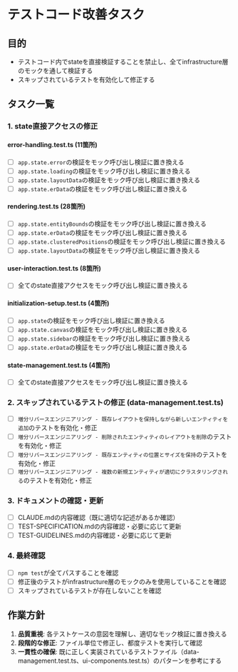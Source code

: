 # テストコード改善タスク

## 目的
- テストコード内でstateを直接検証することを禁止し、全てinfrastructure層のモックを通して検証する
- スキップされているテストを有効化して修正する

## タスク一覧

### 1. state直接アクセスの修正

#### error-handling.test.ts (11箇所)
- [ ] `app.state.error`の検証をモック呼び出し検証に置き換える
- [ ] `app.state.loading`の検証をモック呼び出し検証に置き換える
- [ ] `app.state.layoutData`の検証をモック呼び出し検証に置き換える
- [ ] `app.state.erData`の検証をモック呼び出し検証に置き換える

#### rendering.test.ts (28箇所)
- [ ] `app.state.entityBounds`の検証をモック呼び出し検証に置き換える
- [ ] `app.state.erData`の検証をモック呼び出し検証に置き換える
- [ ] `app.state.clusteredPositions`の検証をモック呼び出し検証に置き換える
- [ ] `app.state.layoutData`の検証をモック呼び出し検証に置き換える

#### user-interaction.test.ts (8箇所)
- [ ] 全てのstate直接アクセスをモック呼び出し検証に置き換える

#### initialization-setup.test.ts (4箇所)
- [ ] `app.state`の検証をモック呼び出し検証に置き換える
- [ ] `app.state.canvas`の検証をモック呼び出し検証に置き換える
- [ ] `app.state.sidebar`の検証をモック呼び出し検証に置き換える
- [ ] `app.state.erData`の検証をモック呼び出し検証に置き換える

#### state-management.test.ts (4箇所)
- [ ] 全てのstate直接アクセスをモック呼び出し検証に置き換える

### 2. スキップされているテストの修正 (data-management.test.ts)

- [ ] `増分リバースエンジニアリング - 既存レイアウトを保持しながら新しいエンティティを追加`のテストを有効化・修正
- [ ] `増分リバースエンジニアリング - 削除されたエンティティのレイアウトを削除`のテストを有効化・修正
- [ ] `増分リバースエンジニアリング - 既存エンティティの位置とサイズを保持`のテストを有効化・修正
- [ ] `増分リバースエンジニアリング - 複数の新規エンティティが適切にクラスタリングされる`のテストを有効化・修正

### 3. ドキュメントの確認・更新

- [ ] CLAUDE.mdの内容確認（既に適切な記述があるか確認）
- [ ] TEST-SPECIFICATION.mdの内容確認・必要に応じて更新
- [ ] TEST-GUIDELINES.mdの内容確認・必要に応じて更新

### 4. 最終確認

- [ ] `npm test`が全てパスすることを確認
- [ ] 修正後のテストがinfrastructure層のモックのみを使用していることを確認
- [ ] スキップされているテストが存在しないことを確認

## 作業方針

1. **品質重視**: 各テストケースの意図を理解し、適切なモック検証に置き換える
2. **段階的な修正**: ファイル単位で修正し、都度テストを実行して確認
3. **一貫性の確保**: 既に正しく実装されているテストファイル（data-management.test.ts、ui-components.test.ts）のパターンを参考にする